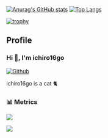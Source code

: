 [![Anurag's GitHub stats](https://github-readme-stats.vercel.app/api?username=ichiro16go&count_private=true&show_icons=true&theme=radical)](https://github.com/anuraghazra/github-readme-stats)
[![Top Langs](https://github-readme-stats.vercel.app/api/top-langs/?username=ichiro16go&layout=compact&theme=radical)](https://github.com/anuraghazra/github-readme-stats)


[![trophy](https://github-profile-trophy.vercel.app/?username=ichiro16go&theme=onedark)](https://github.com/ichiro16go/github-profile-trophy)


## Profile

### Hi 👋, I'm ichiro16go

[![Github](https://img.shields.io/github/followers/ichiro16go?label=Follow&style=social)](https://github.com/ichiro16go)

ichiro16go is a cat 🐈

### 📊 Metrics

![](https://raw.githubusercontent.com/ichiro16go/ichiro16go/main/metrics.plugin.reactions.svg)

![](https://raw.githubusercontent.com/ichiro16go/ichiro16go/main/metrics.plugin.isocalendar.fullyear.svg)

<!--
**ichiro16go/ichiro16go** is a ✨ _special_ ✨ repository because its `README.md` (this file) appears on your GitHub profile.

Here are some ideas to get you started:

- 🔭 I’m currently working on ...
- 🌱 I’m currently learning ...
- 👯 I’m looking to collaborate on ...
- 🤔 I’m looking for help with ...
- 💬 Ask me about ...
- 📫 How to reach me: ...
- 😄 Pronouns: ...
- ⚡ Fun fact: ...
-->
